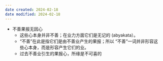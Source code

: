 ```yaml
---
date created: 2024-02-18
date modified: 2024-02-18
---
```

- 不善果报无因心
    - 这些心本身并非不善；在业力方面它们是无记的 (abyakata）。 
    - “不善”在此是指它们是由不善业产生的果报；所以 “不善”一词并非形容这些心本身，而是形容产生它们的业。
    - 过去不善业引生的果报心，所缘是不可喜的    
